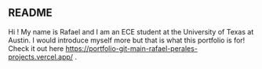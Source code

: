 ## README 
Hi ! My name is Rafael and I am an ECE student at the University of Texas at Austin. I would introduce myself more but that is what this portfolio is for!
Check it out here https://portfolio-git-main-rafael-perales-projects.vercel.app/ .
